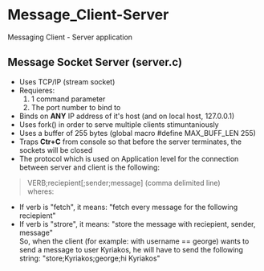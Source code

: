 # Message_Client-Server
Messaging Client - Server application

## Message Socket Server (server.c)
- Uses TCP/IP (stream socket)
- Requieres:
  1. 1 command parameter
  2. The port number to bind to
- Binds on **ANY** IP address of it's host (and on local host, 127.0.0.1)
- Uses fork() in order to serve multiple clients stimuntaniously 
- Uses a buffer of 255 bytes (global macro #define MAX_BUFF_LEN 255)
- Traps **Ctr+C** from console so that before the server terminates, the sockets       will be closed
- The protocol which is used on Application level for the connection  between server and client is the following:
>VERB;reciepient[;sender;message] (comma delimited line)  
wheres:
 - If verb is "fetch", it means: "fetch every message for the following reciepient"
 - If verb is "strore", it means: "store the message with reciepient, sender, message"  
  So, when the client (for example: with username == george) wants to send a message to user Kyriakos, he will have to send the following string: "store;Kyriakos;george;hi Kyriakos"  
  

